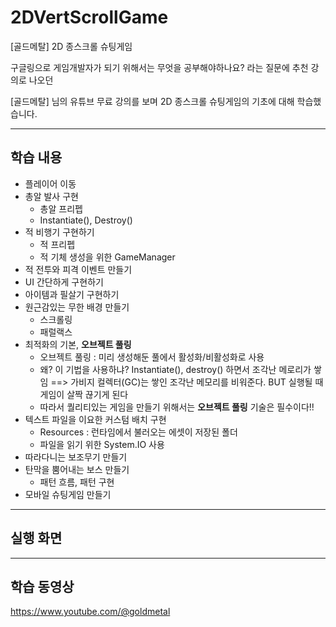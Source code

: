 # 2DVertScrollGame
[골드메탈] 2D 종스크롤 슈팅게임

구글링으로 게임개발자가 되기 위해서는 무엇을 공부해야하나요? 라는 질문에 추천 강의로 나오던

[골드메탈] 님의 유튜브 무료 강의를 보며 2D 종스크롤 슈팅게임의 기초에 대해 학습했습니다. 

--------------------------------
## 학습 내용
- 플레이어 이동
- 총알 발사 구현
  - 총알 프리펩
  - Instantiate(), Destroy()   
- 적 비행기 구현하기
  - 적 프리펩 
  - 적 기체 생성을 위한 GameManager 
- 적 전투와 피격 이벤트 만들기
- UI 간단하게 구현하기
- 아이템과 필살기 구현하기
- 원근감있는 무한 배경 만들기
  - 스크롤링
  - 패럴랙스
- 최적화의 기본, **오브젝트 풀링**
  - 오브젝트 풀링 : 미리 생성해둔 풀에서 활성화/비활성화로 사용
  - 왜? 이 기법을 사용하냐? Instantiate(), destroy() 하면서 조각난 메로리가 쌓임 ==> 가비지 컬렉터(GC)는 쌓인 조각난 메모리를 비워준다. BUT 실행될 때 게임이 살짝 끊기게 된다
  - 따라서 퀄리티있는 게임을 만들기 위해서는 **오브젝트 풀링** 기술은 필수이다!!
- 텍스트 파일을 이요한 커스텀 배치 구현
    - Resources : 런타임에서 불러오는 에셋이 저장된 폴더
    - 파일을 읽기 위한 System.IO 사용
- 따라다니는 보조무기 만들기
- 탄막을 뿜어내는 보스 만들기
  - 패턴 흐름, 패턴 구현
- 모바일 슈팅게임 만들기
-----------------------------------------------------
## 실행 화면







------------------------------------------

## 학습 동영상
<https://www.youtube.com/@goldmetal>
